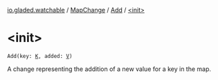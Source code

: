[io.gladed.watchable](../../index.md) / [MapChange](../index.md) / [Add](index.md) / [&lt;init&gt;](./-init-.md)

# &lt;init&gt;

`Add(key: `[`K`](index.md#K)`, added: `[`V`](index.md#V)`)`

A change representing the addition of a new value for a key in the map.


